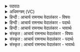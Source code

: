 <details><summary>पदपाठः</summary>

अ꣣र्वा꣢ङ्। त्रि꣣चक्रः꣢। त्रि꣣। चक्रः꣢। म꣣धुवा꣡ह꣢नः। म꣣धु। वा꣡ह꣢꣯नः। र꣡थः꣢꣯। जी꣣रा꣡श्वः꣢। जी꣣र꣢। अ꣣श्वः। अश्वि꣡नोः꣢। या꣣तु। सु꣡ष्टु꣢꣯तः। सु। स्तु꣣तः। त्रिवन्धुरः꣢। त्रि꣣। वन्धुरः꣢। म꣣घ꣡वा꣢। वि꣣श्व꣡सौ꣢भगः। वि꣣श्व꣡। सौ꣣भगः। श꣢म्। नः꣣। आ꣢। व꣣क्षत्। द्विप꣡दे꣢। द्वि꣣। प꣡दे꣢꣯। च꣡तु꣢꣯ष्पदे। च꣡तुः꣢꣯। प꣣दे। १७६०।
</details>

<details><summary>अधिमन्त्रम् (VC)</summary>

- अश्विनौ
- दीर्घतमा औचथ्यः
- जगती
- निषादः
</details>

<details><summary>हिन्दी : आचार्य रामनाथ वेदालंकार - विषयः</summary>

आगे फिर उसी विषय का वर्णन है।
</details>

<details><summary>हिन्दी : आचार्य रामनाथ वेदालंकार - पदार्थः</summary>

पदार्थान्वयभाषाः -  (अश्विनोः) प्राणापानों का (त्रिचक्रः) आत्मा,मन और प्राण इन तीन चक्रोंवाला, (मधुवाहनः) मधुर गतिवाला, (जीराश्वः) वेगवान् इन्द्रिय-रूप घोड़ोंवाला, (सुष्टुतः) सुप्रंशसित, (त्रिबन्धुरः) सत्त्व,रजस्,तमस् इन तीन बन्धनोंवाला, (मघवा) ब्रह्मबल और क्षात्रबल रूप धनवाला, (विश्वसौभगः) सब सौभाग्यों से युक्त (रथः) देह-रूप रथ (अर्वाङ्) हमारे अनुकूल (यातु) चले। साथ ही (नः) हमारे (द्विपदे) दोपायों और (चतुष्पदे) चौपायों को (शम्) सुख (आवक्षत्) प्राप्त कराये ॥३॥
</details>

<details><summary>हिन्दी : आचार्य रामनाथ वेदालंकार - भावार्थः</summary>

भावार्थभाषाः -  प्राणापानों के ही सामर्थ्य से मनुष्यों का शरीर-रथ सबल,सफल क्रियावाला,सज्जनों का हितकारी,गाय-घोड़े आदि उपयोगी पशुओं को सुख देनेवाला और दुष्टों का विध्वंस करनेवाला होता है ॥३॥
</details>

<details><summary>संस्कृत : आचार्य रामनाथ वेदालंकार - विषयः</summary>

अथ पुनरपि तमेव विषयं वर्णयति।
</details>

<details><summary>संस्कृत : आचार्य रामनाथ वेदालंकार - पदार्थः</summary>

पदार्थान्वयभाषाः -  (अश्विनोः) प्राणापानयोः (त्रिचक्रः) त्रीणि आत्ममनःप्राणरूपाणि चक्राणि यस्मिन् सः, (मधुवाहनः) मधुरगतिः, (जीराश्वः) जीराः वेगवन्तः अश्वाः इन्द्रियरूपा यस्मिन् सः।[जीराः इति क्षिप्रनामसु पठितम्। निघं० २।१५।] (सुष्टुतः) सुप्रशंसितः, (त्रिबन्धुरः) त्रयः सत्त्वरजस्तमोरूपाः बन्धुराः बन्धाः यस्मिन् सः, (मघवा) ब्रह्मक्षत्ररूपधनः, (विश्वसौभगः) अखिलसौभाग्योपेतः (रथः) देहशकटः (अर्वाङ्) अस्मदनुकूलम् (यातु) चलतु। किञ्च (नः) अस्माकम् (द्विपदे) मनुष्याद्याय (चतुष्पदे) गवाद्याय च (शम्) सुखम् (आ वक्षत्) आवहतु।[वहेर्लेटि सिबडागमौ]॥३॥२
</details>

<details><summary>संस्कृत : आचार्य रामनाथ वेदालंकार - भावार्थः</summary>

भावार्थभाषाः -  प्राणापानयोरेव सामर्थ्येन मनुष्याणां शरीररथः सबलः सफलक्रियः सज्जनानां हितावहो गवाश्वादीनामुपयोगिनां पशूनां सुखकरो दुष्टानां विध्वंसकरश्च जायते ॥३॥
</details>